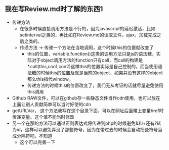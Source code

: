 ## 我在写Review.md时了解的东西1

-   传递方法
    -   在很多时候直接调用方法是不行的，因为javascript的延迟激活，比如setinterval之类的，再比如在Review.md的读取文件，ajax，加载完成之后之类的。
    -   传递方法 -> 传递一个方法在当地调用，这个时候this的位置就改变了
        -   this的位置，variable.function()这类的调用方法只是js的语法糖，实际对于object调用方法的function只有call，而call的构建是\*.call(this,con1,con2)这样this的位置实际是自己控制的，而当使用语法糖的时候this的位置及就是当前的object，如果并没有这样的object那么this指代window。
        -   传递方法的时候this的位置改变了，我们无从考证的话就尽量避免使用this调用
-   Github RAW文件，可以在github存一些静态文件当作cdn使用，也可以放在上面让别人贡献简单可以当时好使的cdn
-   getURLVar， 这个方法我写在这个目录下面，可以在网址后面带上变量href时传递变量。这个值不能当时修改
-   另一个在那的方法可以通过正则表达式将传递到php的时候避免&和+还有?转为id，这样可以避免弄没了那些符号，因为在带过去的时候会自动把些符号当成分隔符吧，不知道
    -   这个可以完善一下

